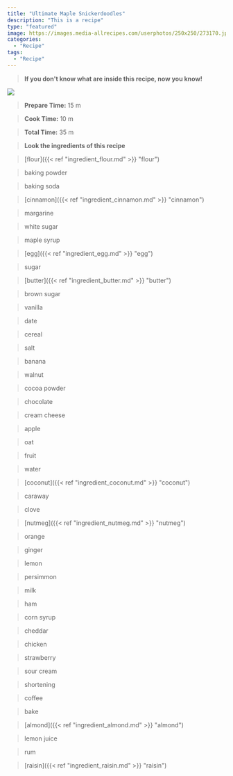 ```yaml
---
title: "Ultimate Maple Snickerdoodles"
description: "This is a recipe"
type: "featured"
image: https://images.media-allrecipes.com/userphotos/250x250/273170.jpg
categories: 
  - "Recipe"
tags: 
  - "Recipe"
---
```



>**If you don't know what are inside this recipe, now you know!**

![](../images/Recipes-Banner.jpg)
> **Prepare Time:** 15 m


> **Cook Time:** 10 m


> **Total Time:** 35 m

> **Look the ingredients of this recipe**

> [flour]({{< ref "ingredient_flour.md" >}} "flour")

> baking powder

> baking soda

> [cinnamon]({{< ref "ingredient_cinnamon.md" >}} "cinnamon")

> margarine

> white sugar

> maple syrup

> [egg]({{< ref "ingredient_egg.md" >}} "egg")

> sugar

> [butter]({{< ref "ingredient_butter.md" >}} "butter")

> brown sugar

> vanilla

> date

> cereal

> salt

> banana

> walnut

> cocoa powder

> chocolate

> cream cheese

> apple

> oat

> fruit

> water

> [coconut]({{< ref "ingredient_coconut.md" >}} "coconut")

> caraway

> clove

> [nutmeg]({{< ref "ingredient_nutmeg.md" >}} "nutmeg")

> orange

> ginger

> lemon

> persimmon

> milk

> ham

> corn syrup

> cheddar

> chicken

> strawberry

> sour cream

> shortening

> coffee

> bake

> [almond]({{< ref "ingredient_almond.md" >}} "almond")

> lemon juice

> rum

> [raisin]({{< ref "ingredient_raisin.md" >}} "raisin")

